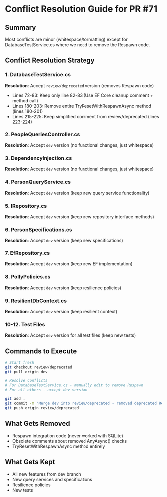 # Conflict Resolution Guide for PR #71

## Summary
Most conflicts are minor (whitespace/formatting) except for DatabaseTestService.cs where we need to remove the Respawn code.

## Conflict Resolution Strategy

### 1. DatabaseTestService.cs
**Resolution**: Accept `review/deprecated` version (removes Respawn code)
- Lines 72-83: Keep only line 82-83 (Use EF Core cleanup comment + method call)
- Lines 180-203: Remove entire TryResetWithRespawnAsync method (lines 180-201)
- Lines 215-225: Keep simplified comment from review/deprecated (lines 223-224)

### 2. PeopleQueriesController.cs
**Resolution**: Accept `dev` version (no functional changes, just whitespace)

### 3. DependencyInjection.cs
**Resolution**: Accept `dev` version (no functional changes, just whitespace)

### 4. PersonQueryService.cs
**Resolution**: Accept `dev` version (keep new query service functionality)

### 5. IRepository.cs
**Resolution**: Accept `dev` version (keep new repository interface methods)

### 6. PersonSpecifications.cs
**Resolution**: Accept `dev` version (keep new specifications)

### 7. EfRepository.cs
**Resolution**: Accept `dev` version (keep new EF implementation)

### 8. PollyPolicies.cs
**Resolution**: Accept `dev` version (keep resilience policies)

### 9. ResilientDbContext.cs
**Resolution**: Accept `dev` version (keep resilient context)

### 10-12. Test Files
**Resolution**: Accept `dev` version for all test files (keep new tests)

## Commands to Execute

```bash
# Start fresh
git checkout review/deprecated
git pull origin dev

# Resolve conflicts
# For DatabaseTestService.cs - manually edit to remove Respawn
# For all others - accept dev version

git add .
git commit -m "Merge dev into review/deprecated - removed deprecated Respawn code"
git push origin review/deprecated
```

## What Gets Removed
- Respawn integration code (never worked with SQLite)
- Obsolete comments about removed AnyAsync() checks
- TryResetWithRespawnAsync method entirely

## What Gets Kept
- All new features from dev branch
- New query services and specifications
- Resilience policies
- New tests